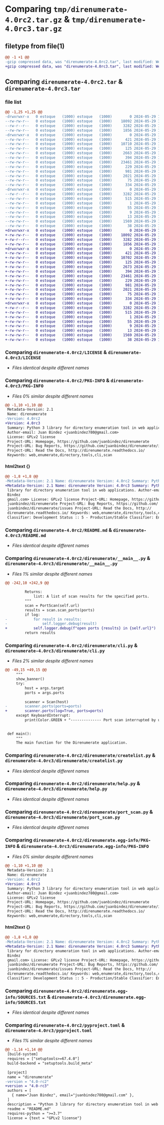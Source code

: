 # Comparing `tmp/direnumerate-4.0rc2.tar.gz` & `tmp/direnumerate-4.0rc3.tar.gz`

## filetype from file(1)

```diff
@@ -1 +1 @@
-gzip compressed data, was "direnumerate-4.0rc2.tar", last modified: Wed May 29 13:27:36 2024, max compression
+gzip compressed data, was "direnumerate-4.0rc3.tar", last modified: Wed May 29 14:00:07 2024, max compression
```

## Comparing `direnumerate-4.0rc2.tar` & `direnumerate-4.0rc3.tar`

### file list

```diff
@@ -1,25 +1,25 @@
-drwxrwxr-x   0 estoque   (1000) estoque   (1000)        0 2024-05-29 13:27:36.689468 direnumerate-4.0rc2/
--rw-rw-r--   0 estoque   (1000) estoque   (1000)    18092 2024-05-29 11:49:39.000000 direnumerate-4.0rc2/LICENSE
--rw-r--r--   0 estoque   (1000) estoque   (1000)     3282 2024-05-29 13:27:36.685468 direnumerate-4.0rc2/PKG-INFO
--rw-rw-r--   0 estoque   (1000) estoque   (1000)     1856 2024-05-29 11:52:24.000000 direnumerate-4.0rc2/README.md
-drwxrwxr-x   0 estoque   (1000) estoque   (1000)        0 2024-05-29 13:27:36.685468 direnumerate-4.0rc2/direnumerate/
--rw-rw-r--   0 estoque   (1000) estoque   (1000)      421 2024-05-29 11:52:24.000000 direnumerate-4.0rc2/direnumerate/__init__.py
--rw-rw-r--   0 estoque   (1000) estoque   (1000)    10710 2024-05-29 13:12:31.000000 direnumerate-4.0rc2/direnumerate/__main__.py
--rw-rw-r--   0 estoque   (1000) estoque   (1000)      125 2024-05-29 11:49:39.000000 direnumerate-4.0rc2/direnumerate/banner.py
--rw-rw-r--   0 estoque   (1000) estoque   (1000)     2663 2024-05-29 13:24:06.000000 direnumerate-4.0rc2/direnumerate/cli.py
--rw-rw-r--   0 estoque   (1000) estoque   (1000)      394 2024-05-29 11:49:39.000000 direnumerate-4.0rc2/direnumerate/colors.py
--rw-rw-r--   0 estoque   (1000) estoque   (1000)    23461 2024-05-29 11:49:39.000000 direnumerate-4.0rc2/direnumerate/createlist.py
--rw-rw-r--   0 estoque   (1000) estoque   (1000)      229 2024-05-29 11:49:39.000000 direnumerate-4.0rc2/direnumerate/exceptions.py
--rw-rw-r--   0 estoque   (1000) estoque   (1000)      981 2024-05-29 11:49:39.000000 direnumerate-4.0rc2/direnumerate/help.py
--rw-rw-r--   0 estoque   (1000) estoque   (1000)     2021 2024-05-29 12:07:50.000000 direnumerate-4.0rc2/direnumerate/port_scan.py
--rw-rw-r--   0 estoque   (1000) estoque   (1000)       75 2024-05-29 13:22:18.000000 direnumerate-4.0rc2/direnumerate/version.py
--rw-rw-r--   0 estoque   (1000) estoque   (1000)      334 2024-05-29 11:49:39.000000 direnumerate-4.0rc2/direnumerate/warning.py
-drwxrwxr-x   0 estoque   (1000) estoque   (1000)        0 2024-05-29 13:27:36.685468 direnumerate-4.0rc2/direnumerate.egg-info/
--rw-r--r--   0 estoque   (1000) estoque   (1000)     3282 2024-05-29 13:27:36.000000 direnumerate-4.0rc2/direnumerate.egg-info/PKG-INFO
--rw-rw-r--   0 estoque   (1000) estoque   (1000)      515 2024-05-29 13:27:36.000000 direnumerate-4.0rc2/direnumerate.egg-info/SOURCES.txt
--rw-rw-r--   0 estoque   (1000) estoque   (1000)        1 2024-05-29 13:27:36.000000 direnumerate-4.0rc2/direnumerate.egg-info/dependency_links.txt
--rw-rw-r--   0 estoque   (1000) estoque   (1000)       55 2024-05-29 13:27:36.000000 direnumerate-4.0rc2/direnumerate.egg-info/entry_points.txt
--rw-rw-r--   0 estoque   (1000) estoque   (1000)        9 2024-05-29 13:27:36.000000 direnumerate-4.0rc2/direnumerate.egg-info/requires.txt
--rw-rw-r--   0 estoque   (1000) estoque   (1000)       13 2024-05-29 13:27:36.000000 direnumerate-4.0rc2/direnumerate.egg-info/top_level.txt
--rw-rw-r--   0 estoque   (1000) estoque   (1000)     1569 2024-05-29 13:26:12.000000 direnumerate-4.0rc2/pyproject.toml
--rw-rw-r--   0 estoque   (1000) estoque   (1000)       38 2024-05-29 13:27:36.689468 direnumerate-4.0rc2/setup.cfg
+drwxrwxr-x   0 estoque   (1000) estoque   (1000)        0 2024-05-29 14:00:07.362926 direnumerate-4.0rc3/
+-rw-rw-r--   0 estoque   (1000) estoque   (1000)    18092 2024-05-29 11:49:39.000000 direnumerate-4.0rc3/LICENSE
+-rw-r--r--   0 estoque   (1000) estoque   (1000)     3282 2024-05-29 14:00:07.362926 direnumerate-4.0rc3/PKG-INFO
+-rw-rw-r--   0 estoque   (1000) estoque   (1000)     1856 2024-05-29 11:52:24.000000 direnumerate-4.0rc3/README.md
+drwxrwxr-x   0 estoque   (1000) estoque   (1000)        0 2024-05-29 14:00:07.358926 direnumerate-4.0rc3/direnumerate/
+-rw-rw-r--   0 estoque   (1000) estoque   (1000)      421 2024-05-29 11:52:24.000000 direnumerate-4.0rc3/direnumerate/__init__.py
+-rw-rw-r--   0 estoque   (1000) estoque   (1000)    10702 2024-05-29 13:59:09.000000 direnumerate-4.0rc3/direnumerate/__main__.py
+-rw-rw-r--   0 estoque   (1000) estoque   (1000)      125 2024-05-29 11:49:39.000000 direnumerate-4.0rc3/direnumerate/banner.py
+-rw-rw-r--   0 estoque   (1000) estoque   (1000)     2673 2024-05-29 13:32:28.000000 direnumerate-4.0rc3/direnumerate/cli.py
+-rw-rw-r--   0 estoque   (1000) estoque   (1000)      394 2024-05-29 11:49:39.000000 direnumerate-4.0rc3/direnumerate/colors.py
+-rw-rw-r--   0 estoque   (1000) estoque   (1000)    23461 2024-05-29 11:49:39.000000 direnumerate-4.0rc3/direnumerate/createlist.py
+-rw-rw-r--   0 estoque   (1000) estoque   (1000)      229 2024-05-29 11:49:39.000000 direnumerate-4.0rc3/direnumerate/exceptions.py
+-rw-rw-r--   0 estoque   (1000) estoque   (1000)      981 2024-05-29 11:49:39.000000 direnumerate-4.0rc3/direnumerate/help.py
+-rw-rw-r--   0 estoque   (1000) estoque   (1000)     2021 2024-05-29 12:07:50.000000 direnumerate-4.0rc3/direnumerate/port_scan.py
+-rw-rw-r--   0 estoque   (1000) estoque   (1000)       75 2024-05-29 13:44:34.000000 direnumerate-4.0rc3/direnumerate/version.py
+-rw-rw-r--   0 estoque   (1000) estoque   (1000)      334 2024-05-29 11:49:39.000000 direnumerate-4.0rc3/direnumerate/warning.py
+drwxrwxr-x   0 estoque   (1000) estoque   (1000)        0 2024-05-29 14:00:07.362926 direnumerate-4.0rc3/direnumerate.egg-info/
+-rw-r--r--   0 estoque   (1000) estoque   (1000)     3282 2024-05-29 14:00:07.000000 direnumerate-4.0rc3/direnumerate.egg-info/PKG-INFO
+-rw-rw-r--   0 estoque   (1000) estoque   (1000)      515 2024-05-29 14:00:07.000000 direnumerate-4.0rc3/direnumerate.egg-info/SOURCES.txt
+-rw-rw-r--   0 estoque   (1000) estoque   (1000)        1 2024-05-29 14:00:07.000000 direnumerate-4.0rc3/direnumerate.egg-info/dependency_links.txt
+-rw-rw-r--   0 estoque   (1000) estoque   (1000)       55 2024-05-29 14:00:07.000000 direnumerate-4.0rc3/direnumerate.egg-info/entry_points.txt
+-rw-rw-r--   0 estoque   (1000) estoque   (1000)        9 2024-05-29 14:00:07.000000 direnumerate-4.0rc3/direnumerate.egg-info/requires.txt
+-rw-rw-r--   0 estoque   (1000) estoque   (1000)       13 2024-05-29 14:00:07.000000 direnumerate-4.0rc3/direnumerate.egg-info/top_level.txt
+-rw-rw-r--   0 estoque   (1000) estoque   (1000)     1569 2024-05-29 13:44:23.000000 direnumerate-4.0rc3/pyproject.toml
+-rw-rw-r--   0 estoque   (1000) estoque   (1000)       38 2024-05-29 14:00:07.362926 direnumerate-4.0rc3/setup.cfg
```

### Comparing `direnumerate-4.0rc2/LICENSE` & `direnumerate-4.0rc3/LICENSE`

 * *Files identical despite different names*

### Comparing `direnumerate-4.0rc2/PKG-INFO` & `direnumerate-4.0rc3/PKG-INFO`

 * *Files 0% similar despite different names*

```diff
@@ -1,10 +1,10 @@
 Metadata-Version: 2.1
 Name: direnumerate
-Version: 4.0rc2
+Version: 4.0rc3
 Summary: Python 3 library for directory enumeration tool in web applications.
 Author-email: Juan Bindez <juanbindez780@gmail.com>
 License: GPLv2 license
 Project-URL: Homepage, https://github.com/juanbindez/direnumerate
 Project-URL: Bug Reports, https://github.com/juanbindez/direnumerate/issues
 Project-URL: Read the Docs, http://direnumerate.readthedocs.io/
 Keywords: web,enumerate,directory,tools,cli,scan
```

#### html2text {}

```diff
@@ -1,8 +1,8 @@
-Metadata-Version: 2.1 Name: direnumerate Version: 4.0rc2 Summary: Python 3
+Metadata-Version: 2.1 Name: direnumerate Version: 4.0rc3 Summary: Python 3
 library for directory enumeration tool in web applications. Author-email: Juan
 Bindez
 gmail.com> License: GPLv2 license Project-URL: Homepage, https://github.com/
 juanbindez/direnumerate Project-URL: Bug Reports, https://github.com/
 juanbindez/direnumerate/issues Project-URL: Read the Docs, http://
 direnumerate.readthedocs.io/ Keywords: web,enumerate,directory,tools,cli,scan
 Classifier: Development Status :: 5 - Production/Stable Classifier: Environment
```

### Comparing `direnumerate-4.0rc2/README.md` & `direnumerate-4.0rc3/README.md`

 * *Files identical despite different names*

### Comparing `direnumerate-4.0rc2/direnumerate/__main__.py` & `direnumerate-4.0rc3/direnumerate/__main__.py`

 * *Files 1% similar despite different names*

```diff
@@ -242,10 +242,9 @@
 
         Returns:
             list: A list of scan results for the specified ports.
         """
         scan = PortScan(self.url)
         results = scan.scan_ports(ports)
         if log:
-            for result in results:
-                self.logger.debug(result)
+            self.logger.debug(f"open ports {results} in {self.url}")
         return results
```

### Comparing `direnumerate-4.0rc2/direnumerate/cli.py` & `direnumerate-4.0rc3/direnumerate/cli.py`

 * *Files 2% similar despite different names*

```diff
@@ -49,15 +49,15 @@
     """
     show_banner()
     try:
         host = args.target
         ports = args.ports
 
         scanner = Scan(host)
-        scanner.ports(ports=ports)
+        scanner.ports(log=True, ports=ports)
     except KeyboardInterrupt:
         print(Color.GREEN + "-------------- Port scan interrupted by user ------------" + Color.RESET)
 
 
 def main():
     """
     The main function for the Direnumerate application.
```

### Comparing `direnumerate-4.0rc2/direnumerate/createlist.py` & `direnumerate-4.0rc3/direnumerate/createlist.py`

 * *Files identical despite different names*

### Comparing `direnumerate-4.0rc2/direnumerate/help.py` & `direnumerate-4.0rc3/direnumerate/help.py`

 * *Files identical despite different names*

### Comparing `direnumerate-4.0rc2/direnumerate/port_scan.py` & `direnumerate-4.0rc3/direnumerate/port_scan.py`

 * *Files identical despite different names*

### Comparing `direnumerate-4.0rc2/direnumerate.egg-info/PKG-INFO` & `direnumerate-4.0rc3/direnumerate.egg-info/PKG-INFO`

 * *Files 0% similar despite different names*

```diff
@@ -1,10 +1,10 @@
 Metadata-Version: 2.1
 Name: direnumerate
-Version: 4.0rc2
+Version: 4.0rc3
 Summary: Python 3 library for directory enumeration tool in web applications.
 Author-email: Juan Bindez <juanbindez780@gmail.com>
 License: GPLv2 license
 Project-URL: Homepage, https://github.com/juanbindez/direnumerate
 Project-URL: Bug Reports, https://github.com/juanbindez/direnumerate/issues
 Project-URL: Read the Docs, http://direnumerate.readthedocs.io/
 Keywords: web,enumerate,directory,tools,cli,scan
```

#### html2text {}

```diff
@@ -1,8 +1,8 @@
-Metadata-Version: 2.1 Name: direnumerate Version: 4.0rc2 Summary: Python 3
+Metadata-Version: 2.1 Name: direnumerate Version: 4.0rc3 Summary: Python 3
 library for directory enumeration tool in web applications. Author-email: Juan
 Bindez
 gmail.com> License: GPLv2 license Project-URL: Homepage, https://github.com/
 juanbindez/direnumerate Project-URL: Bug Reports, https://github.com/
 juanbindez/direnumerate/issues Project-URL: Read the Docs, http://
 direnumerate.readthedocs.io/ Keywords: web,enumerate,directory,tools,cli,scan
 Classifier: Development Status :: 5 - Production/Stable Classifier: Environment
```

### Comparing `direnumerate-4.0rc2/direnumerate.egg-info/SOURCES.txt` & `direnumerate-4.0rc3/direnumerate.egg-info/SOURCES.txt`

 * *Files identical despite different names*

### Comparing `direnumerate-4.0rc2/pyproject.toml` & `direnumerate-4.0rc3/pyproject.toml`

 * *Files 1% similar despite different names*

```diff
@@ -1,14 +1,14 @@
 [build-system]
 requires = ["setuptools>=67.4.0"]
 build-backend = "setuptools.build_meta"
 
 [project]
 name = "direnumerate"
-version = "4.0-rc2"
+version = "4.0-rc3"
 authors = [
   { name="Juan Bindez", email="juanbindez780@gmail.com" },
 ]
 description = "Python 3 library for directory enumeration tool in web applications."
 readme = "README.md"
 requires-python = ">=3.7"
 license = {text = "GPLv2 license"}
```

